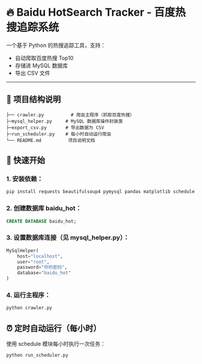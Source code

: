 # 🔥 Baidu HotSearch Tracker - 百度热搜追踪系统

一个基于 Python 的热搜追踪工具，支持：

- 自动爬取百度热搜 Top10  
- 存储进 MySQL 数据库  
- 导出 CSV 文件  
---

## 📁 项目结构说明
```text
├── crawler.py          # 爬虫主程序（抓取百度热搜）
├─mysql_helper.py     # MySQL 数据库操作封装类
├─export_csv.py       # 导出数据为 CSV
├─run_scheduler.py    # 每小时自动运行爬虫
└── README.md          项目说明文档 
```

## 🚀 快速开始
### 1. 安装依赖：
```bash
pip install requests beautifulsoup4 pymysql pandas matplotlib schedule
```

### 2. 创建数据库 baidu_hot：
```sql
CREATE DATABASE baidu_hot;
```

### 3. 设置数据库连接（见 mysql_helper.py）：
```python
MySqlHelper(
    host="localhost",
    user="root",
    password="你的密码",
    database="baidu_hot"
)
```

### 4. 运行主程序：
```bash
python crawler.py
```

## ⏰ 定时自动运行（每小时）
使用 schedule 模块每小时执行一次任务：
```bash
python run_scheduler.py
```


